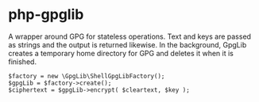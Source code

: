 # php-gpglib

A wrapper around GPG for stateless operations. Text and keys are passed as strings and the output
is returned likewise. In the background, GpgLib creates a temporary home directory for GPG and
deletes it when it is finished.

    $factory = new \GpgLib\ShellGpgLibFactory();
    $gpgLib = $factory->create();
    $ciphertext = $gpgLib->encrypt( $cleartext, $key );
